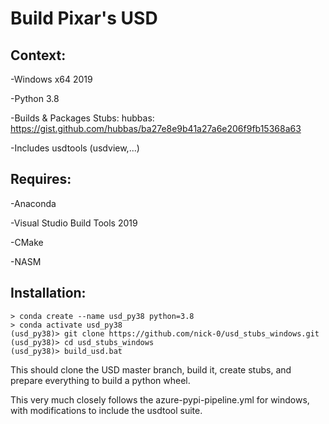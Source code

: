 # Build Pixar's USD

Context:
-------

-Windows x64 2019

-Python 3.8

-Builds & Packages Stubs: hubbas: https://gist.github.com/hubbas/ba27e8e9b41a27a6e206f9fb15368a63

-Includes usdtools (usdview,...)

Requires:
---------

-Anaconda

-Visual Studio Build Tools 2019

-CMake

-NASM


Installation:
-------------

```console
> conda create --name usd_py38 python=3.8
> conda activate usd_py38
(usd_py38)> git clone https://github.com/nick-0/usd_stubs_windows.git
(usd_py38)> cd usd_stubs_windows
(usd_py38)> build_usd.bat

```
This should clone the USD master branch, build it, create stubs,
 and prepare everything to build a python wheel.

 This very much closely follows the azure-pypi-pipeline.yml for windows,
 with modifications to include the usdtool suite.
